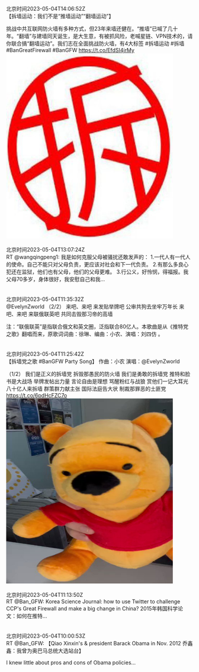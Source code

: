 北京时间2023-05-04T14:06:52Z<br>【拆墙运动：我们不是“推墙运动”“翻墙运动”】  

挑战中共互联网防火墙有多种方式，但23年来墙还健在。“推墙”已喊了几十年。“翻墙”与建墙同天诞生，是大生意，有被抓风险，老喊星链、VPN技术的，请你联合搞“翻墙运动”。我们志在全面挑战防火墙，有4大标签 #拆墙运动 #拆墙 #BanGreatFirewall #BanGFW https://t.co/EfdSI4jrMy<br><img src='/temp/image/2023/u-Month-5/1654004647064145922_0.jpg' width='450' height='500'><br><br>北京时间2023-05-04T13:07:24Z<br>RT @wangqingpeng1: 我是如何克服父母被骚扰还敢发声的：
1.一代人有一代人的使命。自己不能只对父母负责，更应该对社会和下一代负责。
2.有那么多良心犯还在监狱，他们也有父母，他们的父母更难。
3.行公义，好怜悯，得福报。我父母70多岁，身体很好，我安慰自己和我…<br><br><br>北京时间2023-05-04T11:35:32Z<br>@EvelynZworld （2/2）
来吧、来吧
来发贴举牌吧
公审共狗去坐牢万年长
来吧、来吧
来联俄联英吧
共同击毁那习帝的高墙

注：“联俄联英”是指联合俄文和英文圈，泛指联合80亿人。本歌曲是从《推特党之歌》翻唱而来，原歌词词曲：徐琳、编曲：小农、演唱：刘四仿 。<br><br><br>北京时间2023-05-04T11:25:42Z<br>【拆墙党之歌 #BanGFW Party Song】
作曲：小农  演唱：@EvelynZworld

（1/2）
我们是正义的拆墙党
拆毁那愚民的防火墙
我们是勇敢的拆墙党
推特和脸书是大战场
举牌发帖出力量
言论自由是理想
骂醒粉红与战狼
赏他们一记大耳光
八十亿人来拆墙
群策群力献主张
国际法庭告大状
制裁那罪恶的土匪党 https://t.co/6pdHcFZC7o<br><img src='/temp/video/2023/u-Month-5/v-Day-04/BanGFW2/1653964088261894144_0.jpg' width='450' height='500'><br><br>北京时间2023-05-04T11:13:50Z<br>RT @Ban_GFW: Korea Science Journal: how to use Twitter to challenge CCP's Great Firewall and make a big change in China?
 2015年韩国科学论文：如何在推特…<br><br><br>北京时间2023-05-04T10:00:53Z<br>RT @Ban_GFW: 【Qiao Xinxin's &amp; president Barack Obama in Nov. 2012  乔鑫鑫：我曾为奥巴马总统大选站台】  

I knew little about pros and cons of Obama policies…<br><br><br>